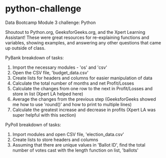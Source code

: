 # python-challenge
Data Bootcamp Module 3 challenge: Python

Shoutout to Python.org, GeeksforGeeks.org, and the Xpert Learning Assistant! These were great resources for re-explaining functions and variables, showing examples, and answering any other questions that came up outside of class.

PyBank breakdown of tasks:
1. Import the necessary modules - 'os' and 'csv'
2. Open the CSV file, 'budget_data.csv'
3. Create lists for headers and columns for easier manipulation of data
4. Calculate the total number of months and net Profit/Losses
5. Calculate the changes from one row to the next in Profit/Losses and store in list (Xpert LA helped here)
6. Average the changes from the previous step (GeeksforGeeks showed me how to use 'round()' and how to print to multiple lines)
7. Calculate the greatest increase and decrease in profits (Xpert LA was super helpful with this section)

PyPoll breakdown of tasks:
1. Import modules and open CSV file, 'election_data.csv'
2. Create lists to store headers and columns
3. Assuming that there are unique values in 'Ballot ID', find the total number of votes cast with the length function on list, 'ballots'